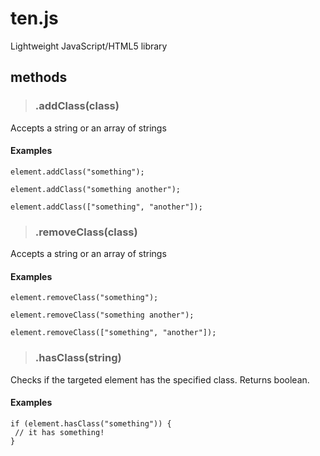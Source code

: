 ten.js
======

Lightweight JavaScript/HTML5 library

## methods

> ### .addClass(class)
Accepts a string or an array of strings
#### Examples
```
element.addClass("something");
```
```
element.addClass("something another");
```
```
element.addClass(["something", "another"]);
```

> ### .removeClass(class)
Accepts a string or an array of strings
#### Examples
```
element.removeClass("something");
```
```
element.removeClass("something another");
```
```
element.removeClass(["something", "another"]);
```

> ### .hasClass(string)
Checks if the targeted element has the specified class. Returns boolean.
#### Examples
```
if (element.hasClass("something")) {
 // it has something!
}
```
